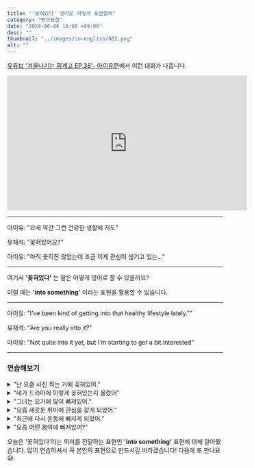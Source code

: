 ```yaml
---
title: "'꽂혀있다' 영어로 어떻게 표현할까"
category: "영어표현"
date: "2024-06-06 16:06 +09:00"
desc: ""
thumbnail: "../images/in-english/002.png"
alt: ""
---
```


[유튜브 '겨울나기는 핑계고 EP.38'- 아이유편](https://www.youtube.com/watch?v=nVXNlMInalo&t=579s)에서 이런 대화가 나옵니다.

<iframe width="560" height="315" src="https://www.youtube.com/embed/nVXNlMInalo?si=PLMN8S4D6fvHS8ur&amp;start=579" title="YouTube video player" frameborder="0" allow="accelerometer; autoplay; clipboard-write; encrypted-media; gyroscope; picture-in-picture; web-share" referrerpolicy="strict-origin-when-cross-origin" allowfullscreen></iframe>

---

아이유: "요새 약간 그런 건강한 생활에 저도"

유재석: "꽂혀있어요?"

아이유: "아직 꽂히진 않았는데 조금 이제 관심이 생기고 있는..."

---

여기서 **'꽂혀있다'** 는 말은 어떻게 영어로 할 수 있을까요?

이럴 때는 **'into something'** 이라는 표현을 활용할 수 있습니다.

---

아이유: "I've been kind of getting into that healthy lifestyle lately.""

유재석: "Are you really into it?"

아이유: "Not quite into it yet, but I'm starting to get a bit interested"

---

### 연습해보기

<details>
<summary>"난 요즘 사진 찍는 거에 꽂혀있어."</summary>
<span>"I'm really into photography these days."</span>
</details>

<details>
<summary>"네가 드라마에 이렇게 꽂혀있는지 몰랐어"</summary>
<span>"I didn't know you were this into the drama."</span>
</details>

<details>
<summary>"그녀는 요가에 많이 빠져있어."</summary>
<span>"She's really into yoga."</span>
</details>

<details>
<summary>"요즘 새로운 취미에 관심을 갖게 되었어."</summary>
<span>"I've gotten into a new hobby recently."</span>
</details>

<details>
<summary>"최근에 다시 운동에 빠지게 되었어."</summary>
<span>"I've gotten back into working out lately."</span>
</details>

<details>
<summary>"요즘 어떤 음악에 빠져있어?"</summary>
<span>"What kind of music are you into these days?"</span>
</details>

오늘은 '꽂혀있다'라는 의미를 전달하는 표현인 **'into something'** 표현에 대해 알아봤습니다. 많이 연습하셔서 꼭 본인의 표현으로 만드시길 바라겠습니다! 다음에 또 만나요 😃.
